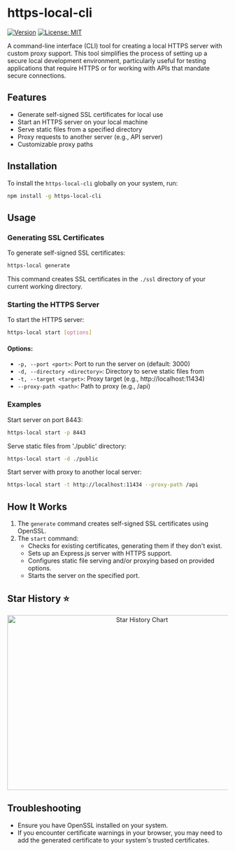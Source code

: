 <h1 text-align="center">https-local-cli</h1>

[![Version](https://img.shields.io/badge/version-0.1.0-blue.svg)](package.json)
[![License: MIT](https://img.shields.io/badge/License-MIT-yellow.svg)](https://opensource.org/licenses/MIT)

A command-line interface (CLI) tool for creating a local HTTPS server with custom proxy support. This tool simplifies the process of setting up a secure local development environment, particularly useful for testing applications that require HTTPS or for working with APIs that mandate secure connections.

## Features

- Generate self-signed SSL certificates for local use
- Start an HTTPS server on your local machine
- Serve static files from a specified directory
- Proxy requests to another server (e.g., API server)
- Customizable proxy paths

## Installation

To install the `https-local-cli` globally on your system, run:

```bash
npm install -g https-local-cli
```

## Usage

### Generating SSL Certificates

To generate self-signed SSL certificates:

```bash
https-local generate
```

This command creates SSL certificates in the `./ssl` directory of your current working directory.

### Starting the HTTPS Server

To start the HTTPS server:

```bash
https-local start [options]
```

#### Options:

- `-p, --port <port>`: Port to run the server on (default: 3000)
- `-d, --directory <directory>`: Directory to serve static files from
- `-t, --target <target>`: Proxy target (e.g., http://localhost:11434)
- `--proxy-path <path>`: Path to proxy (e.g., /api)

### Examples

Start server on port 8443:

```bash
https-local start -p 8443
```

Serve static files from './public' directory:

```bash
https-local start -d ./public
```

Start server with proxy to another local server:

```bash
https-local start -t http://localhost:11434 --proxy-path /api
```

## How It Works

1. The `generate` command creates self-signed SSL certificates using OpenSSL.
2. The `start` command:
   - Checks for existing certificates, generating them if they don't exist.
   - Sets up an Express.js server with HTTPS support.
   - Configures static file serving and/or proxying based on provided options.
   - Starts the server on the specified port.

## Star History ⭐

<div align="center">

<img src="https://api.star-history.com/svg?repos=tinny-tool/https-local-cli&type=Date" width="600" height="400" alt="Star History Chart" valign="middle">

</div>

## Troubleshooting

- Ensure you have OpenSSL installed on your system.
- If you encounter certificate warnings in your browser, you may need to add the generated certificate to your system's trusted certificates.
